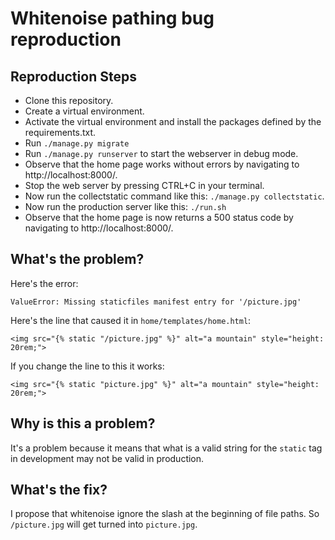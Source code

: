 # Whitenoise pathing bug reproduction

## Reproduction Steps

- Clone this repository.
- Create a virtual environment.
- Activate the virtual environment and install the packages defined by the requirements.txt.
- Run `./manage.py migrate`
- Run `./manage.py runserver` to start the webserver in debug mode.
- Observe that the home page works without errors by navigating to http://localhost:8000/.
- Stop the web server by pressing CTRL+C in your terminal.
- Now run the collectstatic command like this: `./manage.py collectstatic`.
- Now run the production server like this: `./run.sh`
- Observe that the home page is now returns a 500 status code by navigating to http://localhost:8000/.

## What's the problem?

Here's the error:

`ValueError: Missing staticfiles manifest entry for '/picture.jpg'`

Here's the line that caused it in `home/templates/home.html`:

`<img src="{% static "/picture.jpg" %}" alt="a mountain" style="height: 20rem;">`

If you change the line to this it works:

`<img src="{% static "picture.jpg" %}" alt="a mountain" style="height: 20rem;">`

## Why is this a problem?

It's a problem because it means that what is a valid string for the `static` tag in development may
not be valid in production.

## What's the fix?

I propose that whitenoise ignore the slash at the beginning of file paths. So `/picture.jpg` will get turned into `picture.jpg`.
